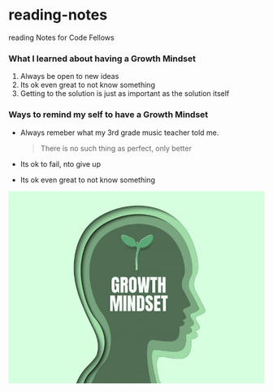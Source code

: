 # reading-notes
reading Notes for Code Fellows


### What I learned about having a Growth Mindset


1. Always be open to new ideas  
2. Its ok even great to not know something
3. Getting to the solution is just as important as the solution itself


### Ways to remind my self to have a Growth Mindset

- Always remeber what my 3rd grade music teacher told me.
  
  > There is no such thing as perfect, only better

- Its ok to fail, nto give up

- Its ok even great to not know something


  


![GrowthMindset](/GM.jpeg)

